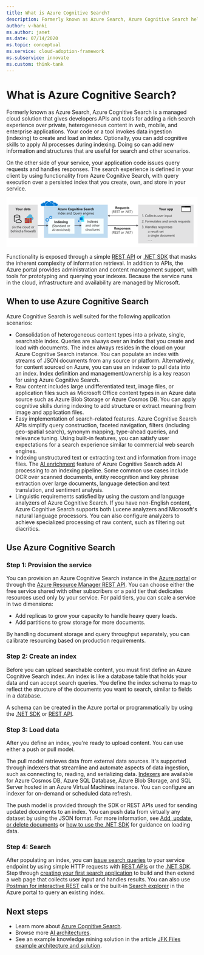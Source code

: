 ```yaml
---
title: What is Azure Cognitive Search?
description: Formerly known as Azure Search, Azure Cognitive Search helps you to apply AI processes during indexing.
author: v-hanki
ms.author: janet
ms.date: 07/14/2020
ms.topic: conceptual
ms.service: cloud-adoption-framework
ms.subservice: innovate
ms.custom: think-tank
---
```


<!-- cSpell:ignore Lucene -->

<!-- docutune:casing "JFK Files" -->
<!-- docutune:ignore "Azure Search" -->

# What is Azure Cognitive Search?

Formerly known as Azure Search, Azure Cognitive Search is a managed cloud solution that gives developers APIs and tools for adding a rich search experience over private, heterogeneous content in web, mobile, and enterprise applications. Your code or a tool invokes data ingestion (indexing) to create and load an index. Optionally, you can add cognitive skills to apply AI processes during indexing. Doing so can add new information and structures that are useful for search and other scenarios.

On the other side of your service, your application code issues query requests and handles responses. The search experience is defined in your client by using functionality from Azure Cognitive Search, with query execution over a persisted index that you create, own, and store in your service.

![Diagram that shows Azure Cognitive Search.](../../_images/ai-cognitive-search.png)

Functionality is exposed through a simple [REST API](/rest/api/searchservice/) or [.NET SDK](/azure/search/search-howto-dotnet-sdk) that masks the inherent complexity of information retrieval. In addition to APIs, the Azure portal provides administration and content management support, with tools for prototyping and querying your indexes. Because the service runs in the cloud, infrastructure and availability are managed by Microsoft.

## When to use Azure Cognitive Search

Azure Cognitive Search is well suited for the following application scenarios:

- Consolidation of heterogeneous content types into a private, single, searchable index. Queries are always over an index that you create and load with documents. The index always resides in the cloud on your Azure Cognitive Search instance. You can populate an index with streams of JSON documents from any source or platform. Alternatively, for content sourced on Azure, you can use an indexer to pull data into an index. Index definition and management/ownership is a key reason for using Azure Cognitive Search.
- Raw content includes large undifferentiated text, image files, or application files such as Microsoft Office content types in an Azure data source such as Azure Blob Storage or Azure Cosmos DB. You can apply cognitive skills during indexing to add structure or extract meaning from image and application files.
- Easy implementation of search-related features. Azure Cognitive Search APIs simplify query construction, faceted navigation, filters (including geo-spatial search), synonym mapping, type-ahead queries, and relevance tuning. Using built-in features, you can satisfy user expectations for a search experience similar to commercial web search engines.
- Indexing unstructured text or extracting text and information from image files. The [AI enrichment](/azure/search/cognitive-search-concept-intro) feature of Azure Cognitive Search adds AI processing to an indexing pipeline. Some common use cases include OCR over scanned documents, entity recognition and key phrase extraction over large documents, language detection and text translation, and sentiment analysis.
- Linguistic requirements satisfied by using the custom and language analyzers of Azure Cognitive Search. If you have non-English content, Azure Cognitive Search supports both Lucene analyzers and Microsoft's natural language processors. You can also configure analyzers to achieve specialized processing of raw content, such as filtering out diacritics.

## Use Azure Cognitive Search

### Step 1: Provision the service

You can provision an Azure Cognitive Search instance in the [Azure portal](https://portal.azure.com/) or through the [Azure Resource Manager REST API](/rest/api/searchmanagement/). You can choose either the free service shared with other subscribers or a paid tier that dedicates resources used only by your service. For paid tiers, you can scale a service in two dimensions:

- Add replicas to grow your capacity to handle heavy query loads.
- Add partitions to grow storage for more documents.

By handling document storage and query throughput separately, you can calibrate resourcing based on production requirements.

### Step 2: Create an index

Before you can upload searchable content, you must first define an Azure Cognitive Search index. An index is like a database table that holds your data and can accept search queries. You define the index schema to map to reflect the structure of the documents you want to search, similar to fields in a database.

A schema can be created in the Azure portal or programmatically by using the [.NET SDK](/azure/search/search-howto-dotnet-sdk) or [REST API](/rest/api/searchservice/).

### Step 3: Load data

After you define an index, you're ready to upload content. You can use either a push or pull model.

The pull model retrieves data from external data sources. It's supported through indexers that streamline and automate aspects of data ingestion, such as connecting to, reading, and serializing data. [Indexers](/rest/api/searchservice/Indexer-operations) are available for Azure Cosmos DB, Azure SQL Database, Azure Blob Storage, and SQL Server hosted in an Azure Virtual Machines instance. You can configure an indexer for on-demand or scheduled data refresh.

The push model is provided through the SDK or REST APIs used for sending updated documents to an index. You can push data from virtually any dataset by using the JSON format. For more information, see [Add, update, or delete documents](/rest/api/searchservice/addupdate-or-delete-documents) or [how to use the .NET SDK](/azure/search/search-howto-dotnet-sdk) for guidance on loading data.

### Step 4: Search

After populating an index, you can [issue search queries](/azure/search/search-query-overview) to your service endpoint by using simple HTTP requests with [REST APIs](/rest/api/searchservice/search-documents) or the [.NET SDK](/en-us/dotnet/api/microsoft.azure.search.idocumentsoperations). Step through [creating your first search application](/azure/search/tutorial-csharp-create-first-app) to build and then extend a web page that collects user input and handles results. You can also use [Postman for interactive REST](/en-us/azure/search/search-get-started-rest) calls or the built-in [Search explorer](/azure/search/search-explorer) in the Azure portal to query an existing index.

## Next steps

- Learn more about [Azure Cognitive Search](/azure/search/).
- Browse more [AI architectures](/azure/architecture/browse/).
- See an example knowledge mining solution in the article [JFK Files example architecture and solution](/azure/architecture/solution-ideas/articles/cognitive-search-with-skillsets).
